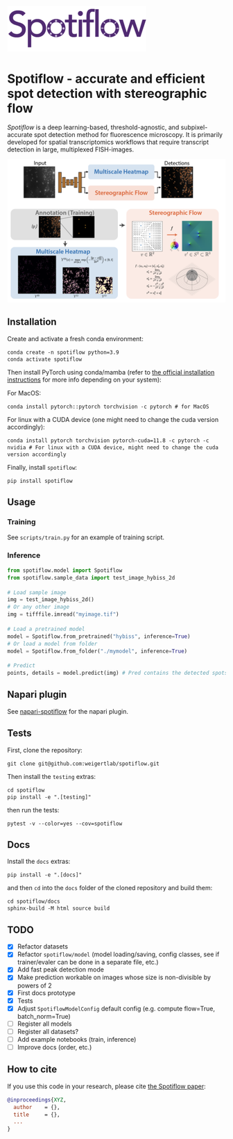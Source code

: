 ![Logo](artwork/spotiflow_logo.png)
---

# Spotiflow - accurate and efficient spot detection with stereographic flow

*Spotiflow* is a deep learning-based, threshold-agnostic, and subpixel-accurate spot detection method for fluorescence microscopy. It is primarily developed for spatial transcriptomics workflows that require transcript detection in large, multiplexed FISH-images.

![Overview](artwork/overview.png)

## Installation
Create and activate a fresh conda environment:

```console
conda create -n spotiflow python=3.9
conda activate spotiflow
```

Then install PyTorch using conda/mamba (refer to [the official installation instructions](https://pytorch.org/get-started/locally/) for more info depending on your system):

For MacOS:
```console
conda install pytorch::pytorch torchvision -c pytorch # for MacOS
```

For linux with a CUDA device (one might need to change the cuda version accordingly):
```console
conda install pytorch torchvision pytorch-cuda=11.8 -c pytorch -c nvidia # For linux with a CUDA device, might need to change the cuda version accordingly
```

Finally, install `spotiflow`:

```console
pip install spotiflow
```

## Usage

### Training
See `scripts/train.py` for an example of training script.

### Inference
```python
from spotiflow.model import Spotiflow
from spotiflow.sample_data import test_image_hybiss_2d

# Load sample image
img = test_image_hybiss_2d()
# Or any other image
img = tifffile.imread("myimage.tif")

# Load a pretrained model
model = Spotiflow.from_pretrained("hybiss", inference=True)
# Or load a model from folder
model = Spotiflow.from_folder("./mymodel", inference=True)

# Predict
points, details = model.predict(img) # Pred contains the detected spots, the attribute 'heatmap' of `details` contains the predicted heatmap (access it by `details.heatmap`)
```

## Napari plugin
See [napari-spotiflow](https://github.com/weigertlab/napari-spotiflow) for the napari plugin.


## Tests

First, clone the repository:
```console
git clone git@github.com:weigertlab/spotiflow.git
```

Then install the `testing` extras:

```console
cd spotiflow
pip install -e ".[testing]"
```

then run the tests:

```console
pytest -v --color=yes --cov=spotiflow
```

## Docs

Install the `docs` extras:

```console
pip install -e ".[docs]"
```

and then `cd` into the `docs` folder of the cloned repository and build them:
```console
cd spotiflow/docs
sphinx-build -M html source build
```

## TODO

- [x] Refactor datasets
- [x] Refactor `spotiflow/model` (model loading/saving, config classes, see if trainer/evaler can be done in a separate file, etc.)
- [x] Add fast peak detection mode
- [x] Make prediction workable on images whose size is non-divisible by powers of 2
- [x] First docs prototype
- [x] Tests
- [x] Adjust `SpotiflowModelConfig` default config (e.g. compute flow=True, batch_norm=True)
- [ ] Register all models
- [ ] Register all datasets?
- [ ] Add example notebooks (train, inference)
- [ ] Improve docs (order, etc.)

## How to cite
If you use this code in your research, please cite [the Spotiflow paper](https://random.dog/):

```bibtex
@inproceedings{XYZ,
  author    = {},
  title     = {},
  ...
}
```

